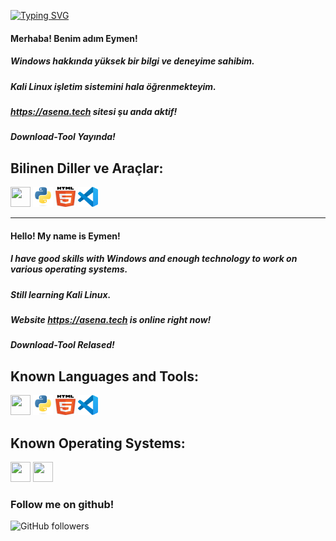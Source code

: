 

[![Typing SVG](https://readme-typing-svg.demolab.com/?lines=Eymenemen's;Readme)](https://git.io/typing-svg)




#### Merhaba! Benim adım Eymen!
##### Windows hakkında yüksek bir bilgi ve deneyime sahibim.
##### Kali Linux işletim sistemini hala öğrenmekteyim.
##### https://asena.tech sitesi şu anda aktif!
##### Download-Tool Yayında!



## Bilinen Diller ve Araçlar:

<img height="32" width="32" src="https://cdn-icons-png.flaticon.com/512/5968/5968242.png" /> <img height="32" width="32" src="https://raw.githubusercontent.com/Ber4tbey/Ber4tbey/main/images/python-original.svg" /> <img height="32" width="32" src="https://raw.githubusercontent.com/Ber4tbey/Ber4tbey/main/images/html5.svg" /> <img height="32" width="32" src="https://raw.githubusercontent.com/Ber4tbey/Ber4tbey/main/images/vscode.svg" />

------------------------------------------------------------------------------------------------


#### Hello! My name is Eymen!
##### I have good skills with Windows and enough technology to work on various operating systems.
##### Still learning Kali Linux.
##### Website https://asena.tech is online right now!
##### Download-Tool Relased!


## Known Languages and Tools:

<img height="32" width="32" src="https://cdn-icons-png.flaticon.com/512/5968/5968242.png" /> <img height="32" width="32" src="https://raw.githubusercontent.com/Ber4tbey/Ber4tbey/main/images/python-original.svg" /> <img height="32" width="32" src="https://raw.githubusercontent.com/Ber4tbey/Ber4tbey/main/images/html5.svg" /> <img height="32" width="32" src="https://raw.githubusercontent.com/Ber4tbey/Ber4tbey/main/images/vscode.svg" />

## Known Operating Systems:
<img height="32" width="32" src="https://cdn-icons-png.flaticon.com/512/5969/5969316.png" />   <img height="32" width="32" src="https://img.icons8.com/plasticine/256/kali-linux.png" />

### Follow me on github!

![GitHub followers](https://img.shields.io/github/followers/Eymenemen?label=Follow_me&style=social)
